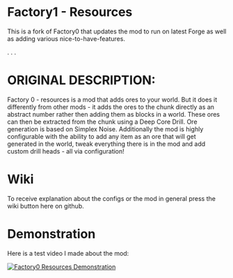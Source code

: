 # Factory1 - Resources

This is a fork of Factory0 that updates the mod to run on latest Forge as well as adding various nice-to-have-features.

.
.
.

# ORIGINAL DESCRIPTION:

Factory 0 - resources is a mod that adds ores to your world. But it does it differently from other mods - it adds the ores to the chunk directly as an abstract number rather then adding them as blocks in a world.
These ores can then be extracted from the chunk using a Deep Core Drill.
Ore generation is based on Simplex Noise.
Additionally the mod is highly configurable with the ability to add any item as an ore that will get generated in the world, tweak everything there is in the mod and add custom drill heads - all via configuration!

# Wiki

To receive explanation about the configs or the mod in general press the wiki button here on github.

# Demonstration

Here is a test video I made about the mod:

[![Factory0 Resources Demonstration](http://img.youtube.com/vi/g4tGHDf7_f4/0.jpg)](http://www.youtube.com/watch?v=g4tGHDf7_f4 "Factory0 Resources Preview")
